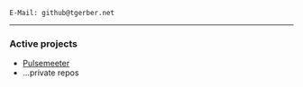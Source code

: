 ```
E-Mail: github@tgerber.net
```


---

### Active projects 

- [Pulsemeeter](https://github.com/theRealCarneiro/pulsemeeter)
- ...private repos




